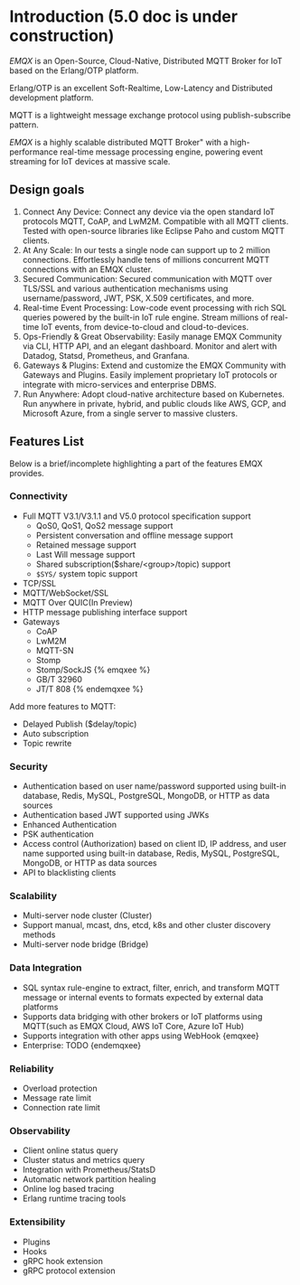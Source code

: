 # Introduction (5.0 doc is under construction)

*EMQX* is an Open-Source, Cloud-Native, Distributed MQTT Broker for IoT based on the Erlang/OTP platform.

Erlang/OTP is an excellent Soft-Realtime, Low-Latency and Distributed development platform.

MQTT is a lightweight message exchange protocol using publish-subscribe pattern.

*EMQX* is a highly scalable distributed MQTT Broker" with a high-performance real-time message processing engine, powering event streaming for IoT devices at massive scale.

## Design goals

1. Connect Any Device: Connect any device via the open standard IoT protocols MQTT, CoAP, and LwM2M. Compatible with all MQTT clients. Tested with open-source libraries like Eclipse Paho and custom MQTT clients.
2. At Any Scale: In our tests a single node can support up to 2 million connections. Effortlessly handle tens of millions concurrent MQTT connections with an EMQX cluster.
3. Secured Communication: Secured communication with MQTT over TLS/SSL and various authentication mechanisms using username/password, JWT, PSK, X.509 certificates, and more.
4. Real-time Event Processing: Low-code event processing with rich SQL queries powered by the built-in IoT rule engine. Stream millions of real-time IoT events, from device-to-cloud and cloud-to-devices.
5. Ops-Friendly & Great Observability: Easily manage EMQX Community via CLI, HTTP API, and an elegant dashboard. Monitor and alert with Datadog, Statsd, Prometheus, and Granfana.
6. Gateways & Plugins: Extend and customize the EMQX Community with Gateways and Plugins. Easily implement proprietary IoT protocols or integrate with micro-services and enterprise DBMS.
7. Run Anywhere: Adopt cloud-native architecture based on Kubernetes. Run anywhere in private, hybrid, and public clouds like AWS, GCP, and Microsoft Azure, from a single server to massive clusters.

## Features List

Below is a brief/incomplete highlighting a part of the features EMQX provides.

### Connectivity

- Full MQTT V3.1/V3.1.1 and V5.0 protocol specification support
  - QoS0, QoS1, QoS2 message support
  - Persistent conversation and offline message support
  - Retained message support
  - Last Will message support
  - Shared subscription($share/<group\>/topic) support
  - `$SYS/` system topic support
- TCP/SSL
- MQTT/WebSocket/SSL
- MQTT Over QUIC(In Preview)
- HTTP message publishing interface support
- Gateways
  - CoAP
  - LwM2M
  - MQTT-SN
  - Stomp
  - Stomp/SockJS
{% emqxee %}
  - GB/T 32960
  - JT/T 808
{% endemqxee %}

Add more features to MQTT:

- Delayed Publish ($delay/topic)
- Auto subscription
- Topic rewrite

### Security

- Authentication based on user name/password supported using built-in database, Redis, MySQL, PostgreSQL, MongoDB, or HTTP as data sources
- Authentication based JWT supported using JWKs
- Enhanced Authentication
- PSK authentication
- Access control (Authorization) based on client ID, IP address, and user name supported using built-in database, Redis, MySQL, PostgreSQL, MongoDB, or HTTP as data sources
- API to blacklisting clients

### Scalability

- Multi-server node cluster (Cluster)
- Support manual, mcast, dns, etcd, k8s and other cluster discovery methods
- Multi-server node bridge (Bridge)

### Data Integration

- SQL syntax rule-engine to extract, filter, enrich, and transform MQTT message or internal events to formats expected by external data platforms
- Supports data bridging with other brokers or IoT platforms using MQTT(such as EMQX Cloud, AWS IoT Core, Azure IoT Hub)
- Supports integration with other apps using WebHook
{emqxee}
- Enterprise: TODO
{endemqxee}

### Reliability

- Overload protection
- Message rate limit
- Connection rate limit

### Observability

- Client online status query
- Cluster status and metrics query
- Integration with Prometheus/StatsD
- Automatic network partition healing
- Online log based tracing
- Erlang runtime tracing tools

### Extensibility

- Plugins
- Hooks
- gRPC hook extension
- gRPC protocol extension
